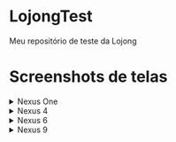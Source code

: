 # LojongTest
Meu repositório de teste da Lojong

# Screenshots de telas

<details>
  <summary>Nexus One </summary>
  <img src="https://user-images.githubusercontent.com/36075604/157777986-a0986641-6365-4d1e-b52e-d220e33a7df8.png" name="image-name">
</details>

<details>
  <summary>Nexus 4 </summary>
  <img src="https://user-images.githubusercontent.com/36075604/157777916-df3a2953-fbf9-4d88-952e-505230b5fe45.png" name="image-name">
</details>

<details>
  <summary>Nexus 6 </summary>
  <img src="https://user-images.githubusercontent.com/36075604/157777500-26e87112-dc43-451d-964a-0dde685bf511.png" name="image-name">
</details>

<details>
  <summary>Nexus 9 </summary>
  <img src="https://user-images.githubusercontent.com/36075604/157778025-a44995f1-e063-4a4a-aa2a-53cf69fa572d.png" name="image-name">
</details>
